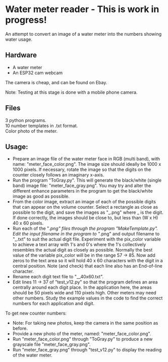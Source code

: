 Water meter reader - This is work in progress!
==============================================

An attempt to convert an image of a water meter into the numbers showing water usage.

Hardware
--------
* A water meter
* An ESP32 cam webcam

The camera is cheap, and can be found on Ebay.

Note: Testing at this stage is done with a mobile phone camera.


Files
-----
3 python programs.  
10 number templates in .txt format.  
Color photo of the meter.  

Usage:
------
* Prepare an image file of the water meter face in RGB (multi band), with name: "meter_face_color.png". The image size should ideally be 1000 x 1000 pixels. If necessary, rotate the image so that the digits on the counter closely follows an imaginary x-axis.
* Run the program "ToGray.py". This will generate the black/white (single band) image file: "meter_face_gray.png". You may try and alter the different enhance parameters in the program to get the black/white image as good as possible.
* From the color image, extract an image of each of the possible digits that can appear on the volume counter. Select a rectangle as close as possible to the digit, and save the images as "_.png" where _ is the digit. If done correctly, the images should be close to, but less than (W x H) 40 x 60 pixels.
* Run each of the "_.png" files through the program "MakeTemplate.py". Edit the input filename in the program to "_.png" and output filename to "_.txt" to suit the actual digit file. Experiment with the pix_color variable to achieve a text array with 1's and 0's where the 1's collectively resembles the actual digit as closely as possible. Normally the best value of the variable pix_color will be in the range 57 -> 85. Now add zeros to the text area so it will hold 40 x 60 characters with the digit in a central position. Note (and check) that each line also has an End-of-line character.
* Rename each digit text file to "__40x60.txt".
* Edit lines 11 -> 37 of "test_v12.py" so that the program defines an area centrally around each digit place. In the application here, the areas should be 50 pixels wide and 110 pixels high. Other meters may need other numbers. Study the example values in the code to find the correct numbers for each application and digit.

To get new counter numbers:
* Note: For taking new photos, keep the camera in the same position as before.
* Provide a new photo of the meter, named: "meter_face_color.png".
* Run "meter_face_color.png" through "ToGray.py" to produce a new grayscale file "meter_face_gray.png".
* Run "meter_face_gray.png" through "test_v12.py" to display the reading of the water meter.